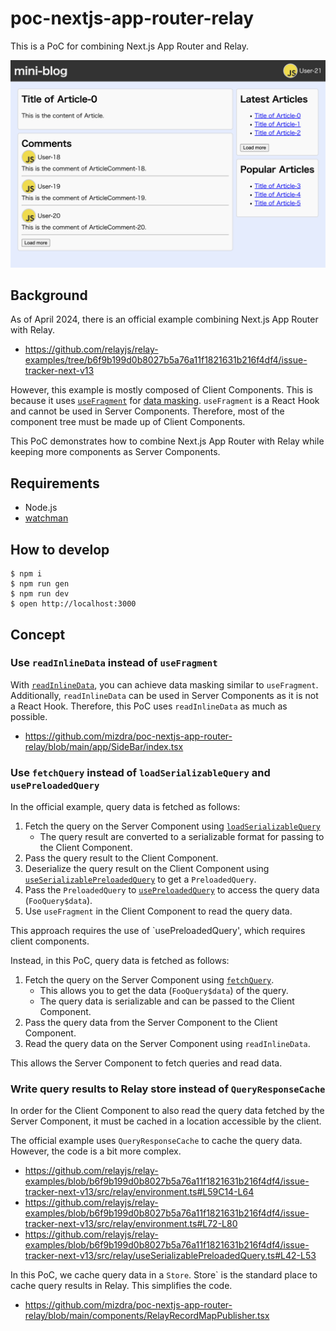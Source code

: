 # poc-nextjs-app-router-relay

This is a PoC for combining Next.js App Router and Relay.

![Screenshot](docs/screenshot.png)

## Background

As of April 2024, there is an official example combining Next.js App Router with Relay.

- https://github.com/relayjs/relay-examples/tree/b6f9b199d0b8027b5a76a11f1821631b216f4df4/issue-tracker-next-v13

However, this example is mostly composed of Client Components. This is because it uses [`useFragment`](https://relay.dev/docs/api-reference/use-fragment/) for [data masking](https://relay.dev/docs/tutorial/fragments-1/#step-3--call-usefragment). `useFragment` is a React Hook and cannot be used in Server Components. Therefore, most of the component tree must be made up of Client Components.

This PoC demonstrates how to combine Next.js App Router with Relay while keeping more components as Server Components.

## Requirements

- Node.js
- [watchman](https://facebook.github.io/watchman/docs/install)

## How to develop

```console
$ npm i
$ npm run gen
$ npm run dev
$ open http://localhost:3000
```

## Concept

### Use `readInlineData` instead of `useFragment`

With [`readInlineData`](https://relay.dev/docs/api-reference/graphql-and-directives/#inline), you can achieve data masking similar to `useFragment`. Additionally, `readInlineData` can be used in Server Components as it is not a React Hook. Therefore, this PoC uses `readInlineData` as much as possible.

- https://github.com/mizdra/poc-nextjs-app-router-relay/blob/main/app/SideBar/index.tsx

### Use `fetchQuery` instead of `loadSerializableQuery` and `usePreloadedQuery`

In the official example, query data is fetched as follows:

1. Fetch the query on the Server Component using [`loadSerializableQuery`](https://github.com/relayjs/relay-examples/blob/b6f9b199d0b8027b5a76a11f1821631b216f4df4/issue-tracker-next-v13/src/relay/loadSerializableQuery.ts#L22C31-L22C52)
   - The query result are converted to a serializable format for passing to the Client Component.
2. Pass the query result to the Client Component.
3. Deserialize the query result on the Client Component using [`useSerializablePreloadedQuery`](https://github.com/relayjs/relay-examples/blob/b6f9b199d0b8027b5a76a11f1821631b216f4df4/issue-tracker-next-v13/src/relay/useSerializablePreloadedQuery.ts#L16) to get a `PreloadedQuery`.
4. Pass the `PreloadedQuery` to [`usePreloadedQuery`](https://relay.dev/docs/api-reference/use-preloaded-query/) to access the query data (`FooQuery$data`).
5. Use `useFragment` in the Client Component to read the query data.

This approach requires the use of `usePreloadedQuery', which requires client components.

Instead, in this PoC, query data is fetched as follows:

1. Fetch the query on the Server Component using [`fetchQuery`](https://relay.dev/docs/api-reference/fetch-query/).
   - This allows you to get the data (`FooQuery$data`) of the query.
   - The query data is serializable and can be passed to the Client Component.
2. Pass the query data from the Server Component to the Client Component.
3. Read the query data on the Server Component using `readInlineData`.

This allows the Server Component to fetch queries and read data.

### Write query results to Relay store instead of `QueryResponseCache`

In order for the Client Component to also read the query data fetched by the Server Component, it must be cached in a location accessible by the client.

The official example uses `QueryResponseCache` to cache the query data. However, the code is a bit more complex.

- https://github.com/relayjs/relay-examples/blob/b6f9b199d0b8027b5a76a11f1821631b216f4df4/issue-tracker-next-v13/src/relay/environment.ts#L59C14-L64
- https://github.com/relayjs/relay-examples/blob/b6f9b199d0b8027b5a76a11f1821631b216f4df4/issue-tracker-next-v13/src/relay/environment.ts#L72-L80
- https://github.com/relayjs/relay-examples/blob/b6f9b199d0b8027b5a76a11f1821631b216f4df4/issue-tracker-next-v13/src/relay/useSerializablePreloadedQuery.ts#L42-L53

In this PoC, we cache query data in a `Store`. Store` is the standard place to cache query results in Relay. This simplifies the code.

- https://github.com/mizdra/poc-nextjs-app-router-relay/blob/main/components/RelayRecordMapPublisher.tsx

